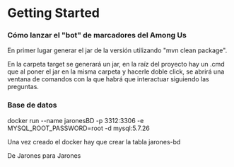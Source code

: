 # Getting Started

### Cómo lanzar el "bot" de marcadores del Among Us
En primer lugar generar el jar de la versión utilizando "mvn clean package".

En la carpeta target se generará un jar, en la raíz del proyecto hay un .cmd que al poner el jar en la misma carpeta y hacerle doble click, se abrirá una ventana de comandos con la que habrá que interactuar siguiendo las preguntas.

### Base de datos
docker run --name jaronesBD -p 3312:3306 -e MYSQL_ROOT_PASSWORD=root -d mysql:5.7.26

Una vez creado el docker hay que crear la tabla jarones-bd



De Jarones para Jarones